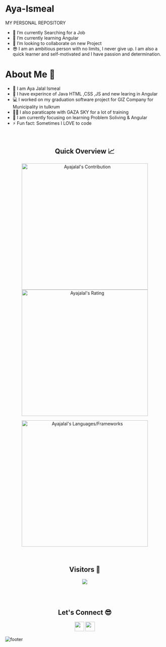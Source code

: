 # Aya-Ismeal
MY PERSONAL REPOSITORY
 
- 🔭 I’m currently Searching  for a Job  
- 🌱 I’m currently learning Angular 
- 👯 I’m looking to collaborate on new Project 
- 😎  I am an ambitious person with no limits, I never give up. I am also a quick learner and self-motivated and I have passion and determination.

<h1>About Me 📌</h1>

- 👋 I am Aya  Jalal Ismeal
- 🔭 I have experince of Java  HTML ,CSS ,JS and new learing in Angular 
- 💻 I worked on my graduation software project for GIZ Company for Municipality in tulkrum
- 💁‍♂️ I also paraticapte with GAZA SKY for a lot of training 
- 🌱 I am currently focusing on learning Problem Soliving & Angular 
- ⚡ Fun fact: Sometimes I LOVE to code 

<br />
<h2 align="center">Quick Overview 📈</h2>
  
  <p align = "center">
 
</p>
<p align = "center">
  <img src = "https://github-readme-stats.vercel.app/api?username=Ayajalal&count_private=true&theme=dracular=true" alt = "Ayajalal's Contribution" width = 400 >
  <img src = "https://github-readme-streak-stats.herokuapp.com?user=Ayajalal&count_private=true&theme=dracula=true" alt = "Ayajalal's Rating" width = 400 >

</p>

<p align = "center">

 <img src = "https://github-readme-stats.vercel.app/api/top-langs?username=Ayajalal&show_icons=true&count_private=true&locale=en&layout=compact&langs_count=10&hide_border=true&bg_color=282A36&title_color=DD6387&text_color=fff&icon_color=fff" alt = "Ayajalal's Languages/Frameworks" width = 400 />
</p>


<br />
<h2 align="center">Visitors 👀</h2>
<div align="center" >
  <img src="https://profile-counter.glitch.me/Ayajalal/count.svg"></img>
</div>

<br /><br />
<h2 align="center">Let's Connect 😎</h2>
<p align="center">
  <a href = "ayaismeal99@gmail.com"><img src = "https://img.shields.io/badge/Gmail-D14836?style=for-the-badge&logo=gmail&logoColor=white" height = 30></a>
  <a href = "https://www.linkedin.com/in/aya-ismeal-9b64601ba/"><img src = "https://img.shields.io/badge/LinkedIn-0077B5?style=for-the-badge&logo=linkedin&logoColor=white"     height = 30></a>
 
</p>


![footer](https://capsule-render.vercel.app/api?type=waving&color=gradient&height=150&section=footer)
